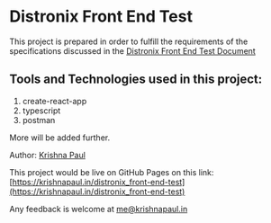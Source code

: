 # Distronix Front End Test

This project is prepared in order to fulfill the requirements of the specifications discussed in the [Distronix Front End Test Document](https://docs.google.com/document/d/1vyI2nri7ydpuF4H1E5TGHjiGB2A3EX4-zUFhb6JiWiE/edit#heading=h.yllrvu9xdkbv)

## Tools and Technologies used in this project:
1. create-react-app
2. typescript 
3. postman

More will be added further.



Author: [Krishna Paul](https://github.com/krishnapaul242)

This project would be live on GitHub Pages on this link: [https://krishnapaul.in/distronix_front-end-test](https://krishnapaul.in/distronix_front-end-test)

Any feedback is welcome at [me@krishnapaul.in](mailto:me@krishnapaul.in)
